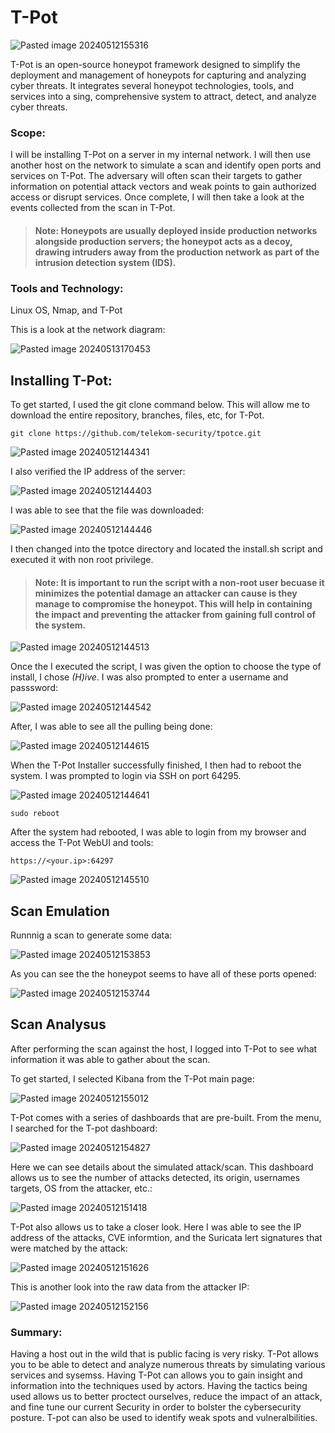 # T-Pot

![Pasted image 20240512155316](https://github.com/lm3nitro/Projects/assets/55665256/905c1e26-7020-4389-a3c4-7a483917bb2f)

T-Pot is an open-source honeypot framework designed to simplify the deployment and management of honeypots for capturing and analyzing cyber threats. It integrates several honeypot technologies, tools, and services into a sing, comprehensive system to attract, detect, and analyze cyber threats.

### Scope: 
I will be installing T-Pot on a server in my internal network. I will then use another host on the network to simulate a scan and identify open ports and services on T-Pot. The adversary will often scan their targets to gather information on potential attack vectors and weak points to gain authorized access or disrupt services. Once complete, I will then take a look at the events collected from the scan in T-Pot. 

>#### Note: Honeypots are usually deployed inside production networks alongside production servers; the honeypot acts as a decoy, drawing intruders away from the production network as part of the intrusion detection system (IDS). 

### Tools and Technology:

Linux OS, Nmap, and T-Pot

This is a look at the network diagram:

![Pasted image 20240513170453](https://github.com/lm3nitro/Projects/assets/55665256/3d132f4d-ef4d-45d5-96c4-7ec154011d9c)


## Installing T-Pot:
To get started, I used the git clone command below. This will allow me to download the entire repository, branches, files, etc, for T-Pot. 
```
git clone https://github.com/telekom-security/tpotce.git
```

![Pasted image 20240512144341](https://github.com/lm3nitro/Projects/assets/55665256/72e404b9-debe-4edb-a17c-56a29c7f697a)

I also verified the IP address of the server:

![Pasted image 20240512144403](https://github.com/lm3nitro/Projects/assets/55665256/2a6f43f2-d190-4258-b933-36c71b6b4835)


I was able to see that the file was downloaded:

![Pasted image 20240512144446](https://github.com/lm3nitro/Projects/assets/55665256/2417e464-b6d6-4f8d-9ad0-349e43016c06)


I then changed into the tpotce directory and located the install.sh script and executed it with non root privilege.

>#### Note: It is important to run the script with a non-root user becuase it minimizes the potential damage an attacker can cause is they manage to compromise the honeypot. This will help in containing the impact and preventing the attacker from gaining full control of the system.

![Pasted image 20240512144513](https://github.com/lm3nitro/Projects/assets/55665256/c5e193f7-2ce2-4a18-9306-cfbebee4960d)

Once the I executed the script, I was given the option to choose the type of install, I chose *(H)ive*. I was also prompted to enter a username and passsword:

![Pasted image 20240512144542](https://github.com/lm3nitro/Projects/assets/55665256/b087cfc5-c97d-48ea-9839-abec3b160d9d)

After, I was able to see all the pulling being done:

![Pasted image 20240512144615](https://github.com/lm3nitro/Projects/assets/55665256/7438d262-00eb-4fea-8f32-023326f84cee)

When the T-Pot Installer successfully finished, I then had to reboot the system. I was prompted to login via SSH on port 64295. 

![Pasted image 20240512144641](https://github.com/lm3nitro/Projects/assets/55665256/78e28dab-d882-4e50-947d-b9ba660f6d21)
```
sudo reboot
```

After the system had rebooted, I was able to login from my browser and access the T-Pot WebUI and tools: 
```
https://<your.ip>:64297
```

![Pasted image 20240512145510](https://github.com/lm3nitro/Projects/assets/55665256/375f3767-335d-47a6-8d5d-7724c493f309)


## Scan Emulation
Runnnig a scan to generate some data:

![Pasted image 20240512153853](https://github.com/lm3nitro/Projects/assets/55665256/62043537-55d6-421b-84c9-25e40885e827)

As you can see the the honeypot seems to have all of these ports opened:

![Pasted image 20240512153744](https://github.com/lm3nitro/Projects/assets/55665256/46334f59-7e40-40fc-9875-0364fa7031b4)

## Scan Analysus

After performing the scan against the host, I logged into T-Pot to see what information it was able to gather about the scan. 

To get started, I selected Kibana from the T-Pot main page:

![Pasted image 20240512155012](https://github.com/lm3nitro/Projects/assets/55665256/646b4964-91ca-42d8-80c8-d1cecfd268ba)

T-Pot comes with a series of dashboards that are pre-built. From the menu, I searched for the T-pot dashboard:

![Pasted image 20240512154827](https://github.com/lm3nitro/Projects/assets/55665256/352f7398-d83d-424c-b8e1-c879a0edb35b)

Here we can see details about the simulated attack/scan. This dashboard allows us to see the number of attacks detected, its origin, usernames targets, OS from the attacker, etc.:

![Pasted image 20240512151418](https://github.com/lm3nitro/Projects/assets/55665256/93804c50-4f0c-4efe-9690-3e1ab86cf61d)

T-Pot also allows us to take a closer look. Here I was able to see the IP address of the attacks, CVE informtion, and the Suricata lert signatures that were matched by the attack:

![Pasted image 20240512151626](https://github.com/lm3nitro/Projects/assets/55665256/fddf9833-6433-49ca-9dd5-014df59b187c)

This is another look into the raw data from the attacker IP:
 
![Pasted image 20240512152156](https://github.com/lm3nitro/Projects/assets/55665256/42bcc2a3-3c7d-4113-8ce2-e170099e7274)


### Summary:

Having a host out in the wild that is public facing is very risky. T-Pot allows you to be able to detect and analyze numerous threats by simulating  various services and sysemss. Having T-Pot can allows you to gain insight and information into the techniques used by actors. Having the tactics being used allows us to better proctect ourselves, reduce the impact of an attack, and fine tune our current Security in order to bolster the cybersecurity posture. T-pot can also be used to identify weak spots and vulneralbilities.
